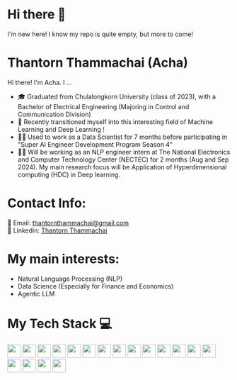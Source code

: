 # Hi there 👋
I'm new here! I know my repo is quite empty, but more to come!

# Thantorn Thammachai (Acha)
Hi there! I'm Acha. I ...
- 🎓 Graduated from Chulalongkorn University (class of 2023), with a Bachelor of Electrical Engineering (Majoring in Control and Communication Division)
- 🤖 Recently transitioned myself into this interesting field of Machine Learning and Deep Learning !
- 👨‍💼 Used to work as a Data Scientist for 7 months before participating in "Super AI Engineer Development Program Season 4"
- 👨‍💼 Will be working as an NLP engineer intern at The National Electronics and Computer Technology Center (NECTEC) for 2 months (Aug and Sep 2024). My main research focus will be Application of Hyperdimensional computing (HDC) in Deep learning.

# Contact Info:
📧 Email: thantornthammachai@gmail.com \
👔 Linkedin: [Thantorn Thammachai](https://www.linkedin.com/in/thantorn-thammachai/)

# My main interests:
- Natural Language Processing (NLP)
- Data Science (Especially for Finance and Economics)
- Agentic LLM

# My Tech Stack 💻
<div>
  <img height="30" src="https://img.shields.io/badge/python-3776AB?style=flat-square&logo=python&logoColor=white">
  <img height="30" src="https://img.shields.io/badge/pytorch-EE4C2C?style=flat-square&logo=pytorch&logoColor=white">
  <img height="30" src="https://img.shields.io/badge/keras-D00000?style=flat-square&logo=keras&logoColor=white">
  <img height="30" src="https://img.shields.io/badge/scikit--learn-F7931E?style=flat-square&logo=scikit-learn&logoColor=white">
  <img height="30" src="https://img.shields.io/badge/SciPy-654FF0?style=for-the-badge&logo=SciPy&logoColor=white">
  <img height="30" src="https://img.shields.io/badge/hugging--face-1572B6?style=flat-square&logo=hugging-face&logoColor=white">
  <img height="30" src="https://img.shields.io/badge/numpy-013243?style=flat-square&logo=numpy&logoColor=white">
  <img height="30" src="https://img.shields.io/badge/pandas-150458?style=flat-square&logo=pandas&logoColor=white">
  <img height="30" src="https://img.shields.io/badge/matplotlib-150458?style=flat-square&logo=matplotlib&logoColor=white">
  <img height="30" src="https://img.shields.io/badge/seaborn-150458?style=flat-square&logo=seaborn&logoColor=white">
  <img height="30" src="https://img.shields.io/badge/Plotly-%233F4F75.svg?style=for-the-badge&logo=plotly&logoColor=white">
  <img height="30" src="https://img.shields.io/badge/figma-F24E1E?style=flat-square&logo=figma&logoColor=white">
  <img height="30" src="https://img.shields.io/badge/-Streamlit-FF4B4B?style=flat&logo=streamlit&logoColor=white">
  <img height="30" src="https://img.shields.io/badge/sql-003B57?style=flat-square&logo=sql&logoColor=white">
  <img height="30" src="https://img.shields.io/badge/google--looker--studio-03A9F4?style=flat-square&logo=looker&logoColor=white">
  <img height="30" src="https://img.shields.io/badge/tableau-E97627?style=flat-square&logo=tableau&logoColor=white">
  <img height="30" src="https://img.shields.io/badge/PowerBI-F2C811?style=for-the-badge&logo=Power%20BI&logoColor=white">
  <img height="30" src="https://img.shields.io/badge/figma-F24E1E?style=flat-square&logo=figma&logoColor=white">
</div>

<!--
**AchaKungJaaa/AchaKungJaaa** is a ✨ _special_ ✨ repository because its `README.md` (this file) appears on your GitHub profile.

Here are some ideas to get you started:

- 🔭 I’m currently working on ...
- 🌱 I’m currently learning ...
- 👯 I’m looking to collaborate on ...
- 🤔 I’m looking for help with ...
- 💬 Ask me about ...
- 📫 How to reach me: ...
- 😄 Pronouns: ...
- ⚡ Fun fact: ...
-->
